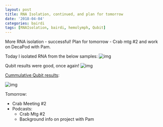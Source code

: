 ```yaml
---
layout: post
title: RNA Isolation, continued, and plan for tomorrow
date: '2018-04-04'
categories: bairdi
tags: [RNAIsolation, bairdi, hemolymph, Qubit]
---
```

More RNA isolation - successful! Plan for tomorrow - Crab mtg #2 and work on DecaPod with Pam.

Today I isolated RNA from the below samples:
![img](http://owl.fish.washington.edu/scaphapoda/grace/Crab-project/04042018-rna-samples.png)

Qubit results were good, once again!
![img](http://owl.fish.washington.edu/scaphapoda/grace/Crab-project/Qubit/04042018-qubit.png)

[Cummulative Qubit results](http://owl.fish.washington.edu/scaphapoda/grace/Crab-project/Qubit/Qubit-results.csv):


![img](http://owl.fish.washington.edu/scaphapoda/grace/Crab-project/Qubit/04042018-qubit-cummulative-results.png)

Tomorrow:
- Crab Meeting #2
- Podcasts:
    - Crab Mtg #2
    - Background info on project with Pam
